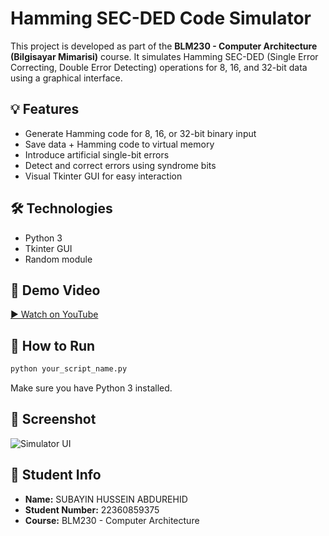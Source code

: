 
# Hamming SEC-DED Code Simulator

This project is developed as part of the **BLM230 - Computer Architecture (Bilgisayar Mimarisi)** course. It simulates Hamming SEC-DED (Single Error Correcting, Double Error Detecting) operations for 8, 16, and 32-bit data using a graphical interface.

## 💡 Features

- Generate Hamming code for 8, 16, or 32-bit binary input
- Save data + Hamming code to virtual memory
- Introduce artificial single-bit errors
- Detect and correct errors using syndrome bits
- Visual Tkinter GUI for easy interaction

## 🛠 Technologies

- Python 3
- Tkinter GUI
- Random module

## 🎥 Demo Video

[▶️ Watch on YouTube](https://youtu.be/pOE0MXaBdOE)

## 🧠 How to Run

```bash
python your_script_name.py
```

Make sure you have Python 3 installed.

## 📸 Screenshot

![Simulator UI](b9535bd8-47b6-4ffe-8095-aa99873af4fc.png)

## 👤 Student Info

- **Name:** SUBAYIN HUSSEIN ABDUREHID  
- **Student Number:** 22360859375  
- **Course:** BLM230 - Computer Architecture
